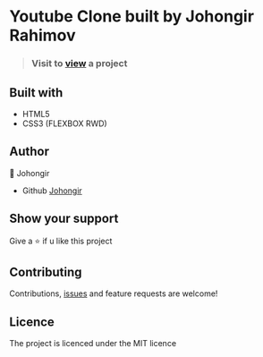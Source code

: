 # Youtube Clone built by Johongir Rahimov

> ### Visit to [view](https://johongirr.github.io/intuit-form/) a project

## Built with
 * HTML5
 * CSS3 (FLEXBOX RWD)


## Author
:man: Johongir 
* Github [Johongir](https://github.com/Johongirr)

## Show your support
Give a :star: if u like this project


## Contributing
Contributions, [issues](https://github.com/Johongirr/calculator/issues) and feature requests are welcome!


## Licence
The project is licenced under the MIT licence
